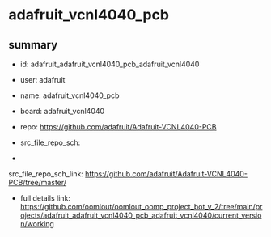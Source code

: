 # adafruit_vcnl4040_pcb
 
## summary 
* id: adafruit_adafruit_vcnl4040_pcb_adafruit_vcnl4040
* user: adafruit
* name: adafruit_vcnl4040_pcb
* board: adafruit_vcnl4040
* repo: https://github.com/adafruit/Adafruit-VCNL4040-PCB



* src_file_repo_sch: 
*
 src_file_repo_sch_link: https://github.com/adafruit/Adafruit-VCNL4040-PCB/tree/master/
* full details link: https://github.com/oomlout/oomlout_oomp_project_bot_v_2/tree/main/projects/adafruit_adafruit_vcnl4040_pcb_adafruit_vcnl4040/current_version/working  






